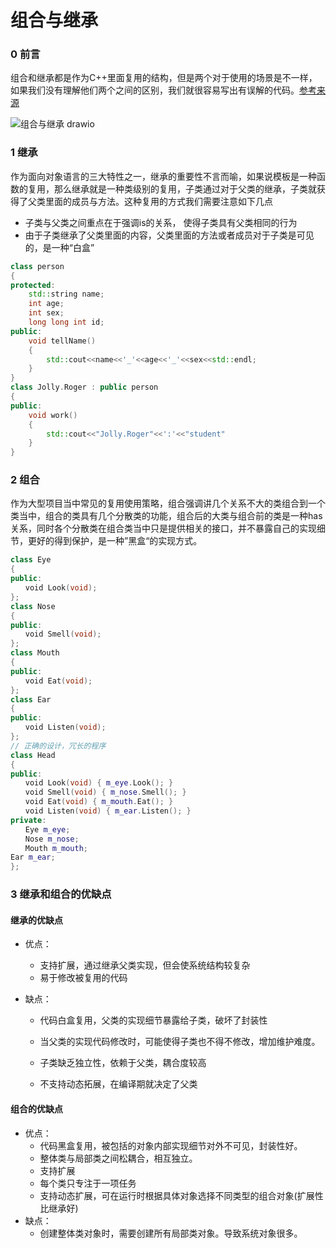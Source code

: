 # 组合与继承

### 0 前言

组合和继承都是作为C++里面复用的结构，但是两个对于使用的场景是不一样，如果我们没有理解他们两个之间的区别，我们就很容易写出有误解的代码。[参考来源](https://blog.csdn.net/MOU_IT/article/details/89081944)

![组合与继承 drawio](https://github.com/Lp700750/Blogs/assets/104414865/987c1871-8ae7-462a-a812-c9518f8bc0df)

### 1 继承

作为面向对象语言的三大特性之一，继承的重要性不言而喻，如果说模板是一种函数的复用，那么继承就是一种类级别的复用，子类通过对于父类的继承，子类就获得了父类里面的成员与方法。这种复用的方式我们需要注意如下几点

- 子类与父类之间重点在于强调is的关系， 使得子类具有父类相同的行为 
- 由于子类继承了父类里面的内容，父类里面的方法或者成员对于子类是可见的，是一种“白盒”

```C++
class person
{
protected:
    std::string name;
    int age;
    int sex;
    long long int id;
public:
    void tellName()
    {
        std::cout<<name<<'_'<<age<<'_'<<sex<<std::endl;
    }
}
class Jolly.Roger : public person
{
public:
    void work()
    {
        std::cout<<"Jolly.Roger"<<':'<<"student"
    }
}
```

### 2 组合

作为大型项目当中常见的复用使用策略，组合强调讲几个关系不大的类组合到一个类当中，组合的类具有几个分散类的功能，组合后的大类与组合前的类是一种has关系，同时各个分散类在组合类当中只是提供相关的接口，并不暴露自己的实现细节，更好的得到保护，是一种”黑盒“的实现方式。

```C++
class Eye
{
public:
　　void Look(void);
};
class Nose
{
public:
　　void Smell(void);
};
class Mouth
{
public:
　　void Eat(void);
};
class Ear
{
public:
　　void Listen(void);
};
// 正确的设计，冗长的程序
class Head
{
public:
　　void Look(void) { m_eye.Look(); }
　　void Smell(void) { m_nose.Smell(); }
　　void Eat(void) { m_mouth.Eat(); }
　　void Listen(void) { m_ear.Listen(); }
private:
　　Eye m_eye;
　　Nose m_nose;
　　Mouth m_mouth;
Ear m_ear;
};
```

### 3 继承和组合的优缺点

#### 继承的优缺点

- 优点：
  -  支持扩展，通过继承父类实现，但会使系统结构较复杂
  - 易于修改被复用的代码
- 缺点：

  - 代码白盒复用，父类的实现细节暴露给子类，破坏了封装性

  - 当父类的实现代码修改时，可能使得子类也不得不修改，增加维护难度。

  - 子类缺乏独立性，依赖于父类，耦合度较高

  - 不支持动态拓展，在编译期就决定了父类

#### 组合的优缺点

- 优点：
  - 代码黑盒复用，被包括的对象内部实现细节对外不可见，封装性好。
  - 整体类与局部类之间松耦合，相互独立。
  - 支持扩展
  - 每个类只专注于一项任务
  - 支持动态扩展，可在运行时根据具体对象选择不同类型的组合对象(扩展性比继承好)
- 缺点：
  -  创建整体类对象时，需要创建所有局部类对象。导致系统对象很多。
